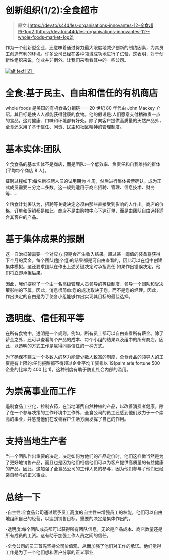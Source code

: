 # 创新组织(1/2):全食超市

> 原文:[https://dev.to/s44d/les-organisations-innovantes-12-全食超市-1op2](https://dev.to/s44d/les-organisations-innovantes-12--whole-foods-market-1op2)

作为一个创新型企业，还意味着通过努力最大限度地减少创新的制约因素，为其员工创造有利的环境。许多公司已经在各种领域成功地进行了试验，这表明，对于创新性组织来说，创业并非例外。让我们来看看其中的一些公司。

[![alt text](../Images/3c9263c9d4386072eb67b91ae1418574.png "Whole Foods Market")T2】](https://res.cloudinary.com/practicaldev/image/fetch/s--dObUVNQl--/c_limit%2Cf_auto%2Cfl_progressive%2Cq_auto%2Cw_880/https://s1.qwant.com/thumbr/0x380/3/a/cec8576cadf4ef08f9e4a20db49b86ba679dc50f3a97409ceb41c0f2549534/Whole_Foods_Market.jpg%3Fu%3Dhttp%253A%252F%252Fwholefoodsmagazine.com%252Fwp-content%252Fuploads%252F2017%252F06%252FWhole_Foods_Market.jpg%26q%3D0%26b%3D1%26p%3D0%26a%3D1)

# [](#whole-foods-des-magasins-bio-bas%C3%A9s-sur-la-d%C3%A9mocratie-la-libert%C3%A9-et-la-confiance)全食:基于民主、自由和信任的有机商店

whole foods 是美国的有机食品分销链——20 世纪 80 年代由 John Mackey 介绍。其目标是使人人都能获得健康的食物。他的假设是:人们愿意支付稍微贵一点的食品，这对健康、口味和环境都有好处。除了向客户提供高质量的天然产品外，全食还采用了基于信任、问责、民主和社区精神的管理制度。

# [](#lentit%C3%A9-de-base-l%C3%A9quipe)基本实体:团队

全食食品的基本实体不是商店，而是团队:一个低效率、负责任和自我维持的群体(平均每个商店 8 人)。

征聘过程如下:每名新征聘人员的试用期为 4 周，然后进行集体投票确认。成为正式成员需要三分之二多数。这一规则适用于商店招聘、管理、信息技术、财务等……

全粮食计划署认为，招聘等关键决定必须由那些直接受到影响的人作出。商店的价格、订单和促销都是如此。商店不是由购物中心下达订单，而是由团队自由选择适合其客户的产品。

# [](#une-r%C3%A9mun%C3%A9ration-bas%C3%A9e-sur-un-r%C3%A9sultat-collectif)基于集体成果的报酬

这一自治框架需要一个对应方:预期会产生收入结果。超过某一阈值的装备将获得下个月的奖金。每个团队(整个组)的结果都是可自由查看的，因此可以在组中创建集体模拟。这还要求团队在作出上述关键决定时承担责任:如果作出错误决定，他们将立即承担后果。

因此，我们摆脱了一个由一名高级管理人员领导的等级制度，领导一个团队和受决策影响的下属。因此，消息很简单:您的成功取决于您，而不是您的经理。因此，作出决定的自由是为了使各小组能够作出实现其目标的最佳选择。

# [](#transparence-confiance-et-%C3%A9galit%C3%A9)透明度、信任和平等

在所有食物中，透明是一个规则。例如，所有员工都可以自由查看所有薪金。除了薪金之外，还可以查看每个产品的成本、每个小组的结果以及组中的所有商店。因此，以透明的方式工作是赢得同事信任的一种方式。

为了确保不建立一个多数人的努力能使少数人致富的制度，全食食品的领导人的工资是有上限的:任何报酬都不得超过企业平均工资乘以 19(palm arle fortune 500 企业的比率为 400 比 1)。这种制度有助于防止社会内部的滥用。

# [](#travailler-pour-une-cause-noble)为崇高事业而工作

遏制食品工业化，控制农药，在当地消费自然种植的产品，以改善消费者健康。除了在一个参与决策的工作环境中工作外，全食公司的员工还感到他们致力于一个崇高的事业，并感觉他们在改善客户生活方面发挥了自己的作用。

# [](#soutenir-les-producteurs-locaux)支持当地生产者

当一个团队作出重要的决定，决定如何为他们的产品定价时，他们这样做当然是为了更好地销售产品，而且也是因为他们相信他们可以为客户提供高质量的有益健康的产品。因此，这加强了全食品公司的工作人员的参与，因为他们参与了他们已经亲自参与的正义事业。

# [](#pour-r%C3%A9sumer)总结一下

-自主性:全食品公司通过赋予员工高度的自主性来增强员工的权能。他们可以自由地组织自己的经营，以达到销售目标。重要的决定是集体作出的。

-透明度:每个团队成员都可以获得所有团队信息，无论是产品成本、商店数量还是所有成员的工资。这有助于加强工作人员之间的信任。

-全食公司的员工首先坚持公司价值观，从而加强了他们对工作的承诺。他们觉得工作是为了一个他们想和客户分享的正义事业